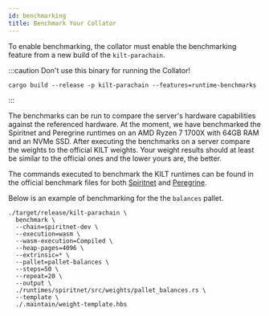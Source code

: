 ```yaml
---
id: benchmarking
title: Benchmark Your Collator
---
```


To enable benchmarking, the collator must enable the benchmarking feature from a new build of the `kilt-parachain`.



:::caution Don't use this binary for running the Collator!
```bash=
cargo build --release -p kilt-parachain --features=runtime-benchmarks
```
:::

The benchmarks can be run to compare the server's hardware capabilities against the referenced hardware.
At the moment, we have benchmarked the Spiritnet and Peregrine runtimes on an AMD Ryzen 7 1700X with 64GB RAM and an NVMe SSD.
After executing the benchmarks on a server compare the weights to the official KILT weights.
Your weight results should at least be similar to the official ones and the lower yours are, the better.

The commands executed to benchmark the KILT runtimes can be found in the official benchmark files for both [Spiritnet](https://github.com/KILTprotocol/kilt-node/tree/master/runtimes/spiritnet/src/weights) and [Peregrine](https://github.com/KILTprotocol/kilt-node/tree/master/runtimes/peregrine/src/weights).

Below is an example of benchmarking for the the `balances` pallet.

```bash=
./target/release/kilt-parachain \
  benchmark \
  --chain=spiritnet-dev \
  --execution=wasm \
  --wasm-execution=Compiled \
  --heap-pages=4096 \
  --extrinsic=* \
  --pallet=pallet-balances \
  --steps=50 \
  --repeat=20 \
  --output \
  ./runtimes/spiritnet/src/weights/pallet_balances.rs \
  --template \
  ./.maintain/weight-template.hbs
```